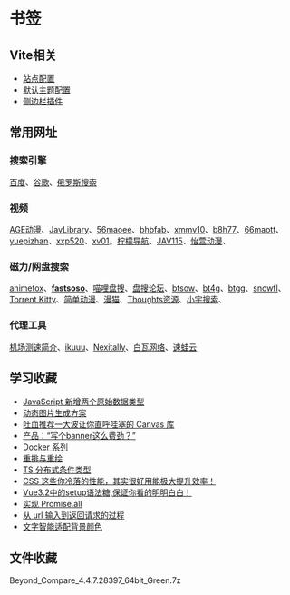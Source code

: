 # 书签

## Vite相关

- [站点配置](https://vitepress.dev/zh/reference/site-config)
- [默认主题配置](https://vitepress.dev/zh/reference/default-theme-config)
- [侧边栏插件](https://github.com/QC2168/vite-plugin-vitepress-auto-sidebar)

## 常用网址

### 搜索引擎

[百度](https://www.baidu.com/)、[谷歌](https://www.google.com.hk/?gws_rd=ssl)、[俄罗斯搜索](https://yandex.com/)

### 视频

[AGE动漫](https://www.agemys.net/)、[JavLibrary](https://www.javlibrary.com/cn/)、[56maoee](https://56maoee.com/)、[bhbfab](https://bhbfab.vip/)、[xmmv10](https://m.xmmv10.com/)、[b8h77](https://www.b8h77.com/video/dongman/)、[66maott](http://66maott.com/)、[yuepizhan](https://yuepizhan.com/)、[xxp520](https://xxp520.xyz/)、[xv01](https://xv01.xyz/)。[柠檬导航](http://www.other2.icu/)、[JAV115](https://jav115.com/)、[怡萱动漫](https://www.yxdmgo.com/)、

### 磁力/网盘搜索

[animetox](http://www.animetox.com/)、[**fastsoso**](https://www.fastsoso.cn/)、[喵哩盘搜](https://www.alipansou.com/)、[盘搜论坛](https://bbs.alipansou.com/)、[btsow](https://tellme.pw/btsow)、[bt4g](https://bt4g.org/)、[btgg](https://www.btgg.cc/)、[snowfl](https://snowfl.com/)、[Torrent Kitty](http://www.sosomagnet.com/)、[简单动漫](https://www.36dm.club/)、[漫猫](http://www.comicat.org/)、[Thoughts资源](https://thoughts.teambition.com/share/62d4ccbb6c861800412ef17b)、[小宇搜索](http://xykmovie.com/)、

### 代理工具

[机场测速简介](https://www.duyaoss.com/)、[ikuuu](https://ikuuu.cu/)、[Nexitally](https://nexitally.com/)、[白瓦网络](https://baiwa.art/)、[速蛙云](https://m.sw11.icu/)

## 学习收藏

-   [JavaScript 新增两个原始数据类型](https://mp.weixin.qq.com/s/pmkvw4p86Ch77-9cyI5-1A)
-   [动态图片生成方案](https://mp.weixin.qq.com/s/2S7mc7rRo4uaeDmFdi53Qw)
-   [吐血推荐一大波让你直呼哇塞的 Canvas 库](https://mp.weixin.qq.com/s/wPI7Le-YZ5tOqJtqTE4HGA)
-   [产品：“写个banner这么费劲？”](https://mp.weixin.qq.com/s/kK-5UZV8Y9GI108edzkQgA)
-   [Docker 系列 ](https://github.com/LiangJunrong/document-library/tree/master/%E7%B3%BB%E5%88%97-%E5%89%8D%E7%AB%AF%E8%B5%84%E6%96%99/Node/Node%20%E5%BA%94%E7%94%A8%E9%83%A8%E7%BD%B2/Docker)
-   [重排与重绘](https://mp.weixin.qq.com/s/x7Z4kHxgtTK4GtemqyOy5Q)
-    [TS 分布式条件类型](https://mp.weixin.qq.com/s/JuDY0-c-cwoEBYXX1ZqnJQ)
-   [CSS 这些你冷落的性能，其实很好用能极大提升效率！](https://mp.weixin.qq.com/s/1ETrCmB3JSPFZurLD1ihjA)
-   [Vue3.2中的setup语法糖,保证你看的明明白白！](https://mp.weixin.qq.com/s/B0yEgq_Pmvg9z_ezrl3oXA)
-   [实现 Promise.all](https://mp.weixin.qq.com/s/WX8I7UfkXxIil4jrWnqhog)
-   [从 url 输入到返回请求的过程](https://mp.weixin.qq.com/s/hjCNzsbOZ9Wq4piB_RCyfw)
-   [文字智能适配背景颜色](https://mp.weixin.qq.com/s/jFqrvvwuJUEQTLFGOHpomw)

## 文件收藏

Beyond_Compare_4.4.7.28397_64bit_Green.7z































